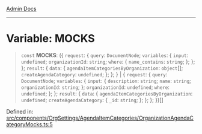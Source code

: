 [Admin Docs](/)

***

# Variable: MOCKS

> `const` **MOCKS**: (\{ `request`: \{ `query`: `DocumentNode`; `variables`: \{ `input`: `undefined`; `organizationId`: `string`; `where`: \{ `name_contains`: `string`; \}; \}; \}; `result`: \{ `data`: \{ `agendaItemCategoriesByOrganization`: `object`[]; `createAgendaCategory`: `undefined`; \}; \}; \} \| \{ `request`: \{ `query`: `DocumentNode`; `variables`: \{ `input`: \{ `description`: `string`; `name`: `string`; `organizationId`: `string`; \}; `organizationId`: `undefined`; `where`: `undefined`; \}; \}; `result`: \{ `data`: \{ `agendaItemCategoriesByOrganization`: `undefined`; `createAgendaCategory`: \{ `_id`: `string`; \}; \}; \}; \})[]

Defined in: [src/components/OrgSettings/AgendaItemCategories/OrganizationAgendaCategoryMocks.ts:5](https://github.com/PalisadoesFoundation/talawa-admin/blob/main/src/components/OrgSettings/AgendaItemCategories/OrganizationAgendaCategoryMocks.ts#L5)
